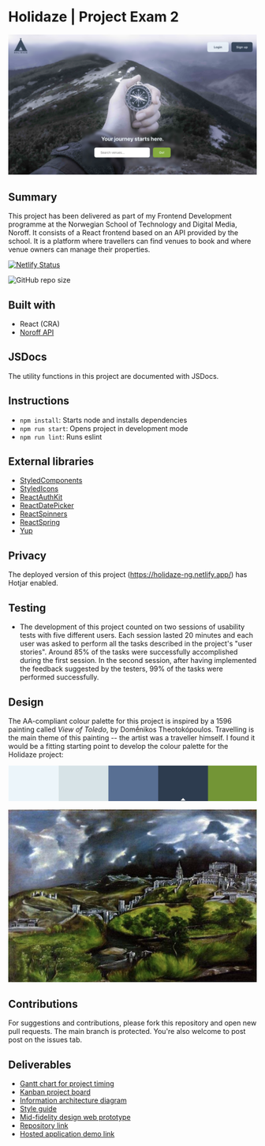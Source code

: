 # Holidaze | Project Exam 2

![Homepage screenshot](./src/assets/screenshot.png)

## Summary

This project has been delivered as part of my Frontend Development programme at the Norwegian School of Technology and Digital Media, Noroff. It consists of a React frontend based on an API provided by the school. It is a platform where travellers can find venues to book and where venue owners can manage their properties.

[![Netlify Status](https://api.netlify.com/api/v1/badges/eef52305-099c-4304-9507-4ebfc61b1e24/deploy-status)](https://app.netlify.com/sites/holidaze-ng/deploys)

![GitHub repo size](https://img.shields.io/github/repo-size/NehGuk/holidaze-ng?style=plastic)

## Built with

- React (CRA)
- [Noroff API](https://docs.noroff.dev/)

## JSDocs

The utility functions in this project are documented with JSDocs.

## Instructions

- `npm install`: Starts node and installs dependencies
- `npm run start`: Opens project in development mode
- `npm run lint`: Runs eslint

## External libraries

- [StyledComponents](https://styled-components.com)
- [StyledIcons](https://styled-icons.dev)
- [ReactAuthKit](https://www.npmjs.com/package/react-auth-kit)
- [ReactDatePicker](https://www.npmjs.com/package/react-datepicker)
- [ReactSpinners](https://www.npmjs.com/package/react-spinners)
- [ReactSpring](https://www.react-spring.dev)
- [Yup](https://www.npmjs.com/package/yup)

## Privacy

The deployed version of this project (https://holidaze-ng.netlify.app/) has Hotjar enabled.

## Testing

- The development of this project counted on two sessions of usability tests with five different users. Each session lasted 20 minutes and each user was asked to perform all the tasks described in the project's "user stories". Around 85% of the tasks were successfully accomplished during the first session. In the second session, after having implemented the feedback suggested by the testers, 99% of the tasks were performed successfully.

## Design

The AA-compliant colour palette for this project is inspired by a 1596 painting called _View of Toledo_, by Domḗnikos Theotokópoulos. Travelling is the main theme of this painting -- the artist was a traveller himself. I found it would be a fitting starting point to develop the colour palette for the Holidaze project:

![Colour palette](./src/assets/colour-palette.png)

![View of Toledo](./src/assets/el-greco-view-of-toledo-1596.png)

## Contributions

For suggestions and contributions, please fork this repository and open new pull requests. The main branch is protected. You're also welcome to post post on the issues tab.

## Deliverables

- [Gantt chart for project timing](https://github.com/NehGuk/holidaze-ng/blob/90b899339cdc93c31a7347e78f647beeefd4caa6/src/assets/gantt-chart.pdf)
- [Kanban project board](https://trello.com/b/FfHpyYcq/overview)
- [Information architecture diagram](https://www.figma.com/file/t3D9vU3tb32x53wSlld48Y/holidaze-information-architecture-diagram?type=whiteboard&node-id=0-1)
- [Style guide](https://xd.adobe.com/view/44d2016e-94c7-426d-a2b6-212193051673-1181/)
- [Mid-fidelity design web prototype](https://xd.adobe.com/view/a31cc755-a746-43d3-9c3c-61ea6b5613a5-f64f/)
- [Repository link](https://github.com/NehGuk/holidaze-ng)
- [Hosted application demo link](https://holidaze-ng.netlify.app/)
